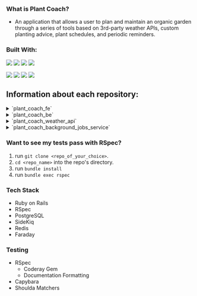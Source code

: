### What is Plant Coach?
- An application that allows a user to plan and maintain an organic garden through a series of tools based on 3rd-party weather APIs, custom planting advice, plant schedules, and periodic reminders.

### Built With:
<img src="https://img.shields.io/badge/-Ruby%20on%20Rails-CC0000?logo=ruby%20on%20rails&logoColor=white&style=for-the-badge"/> <img src="https://img.shields.io/badge/-Postgresql-4169E1?logo=postgresql&logoColor=white&style=for-the-badge"/> <img src="https://img.shields.io/badge/-CircleCI-8669AE?logo=circleci&logoColor=white&style=for-the-badge"/> <img src="https://img.shields.io/badge/-Bootstrap-7952B3?logo=bootstrap&logoColor=white&style=for-the-badge"/>

<img src="https://img.shields.io/badge/-Sidekiq-FF6A00?logoColor=white&style=for-the-badge"/> <img src="https://img.shields.io/badge/-Redis-DC382D?logo=redis&logoColor=white&style=for-the-badge"/> <img src="https://img.shields.io/badge/-Heroku-430098?logo=heroku&logoColor=white&style=for-the-badge"/> <img src="https://img.shields.io/badge/-Postman-FF6C37?logo=postman&logoColor=white&style=for-the-badge"/>


## Information about each repository:
  <details>
    <summary> `plant_coach_fe` </summary>
    
    - Main tech: 
      - Rails
      - Bootstrap
    - Frontend application for the user interface.
  </details>
  
  <details>
    <summary> `plant_coach_be` </summary>
    
    - Main tech:
      - Rails
      - PostgreSQL
      - Faraday
      - Figaro
      - Circle CI
      - REST APIs
      - Heroku
      - JWT
    - Backend application containing most of the application logic
    - Manages the microservices
  </details>

  <details>
    <summary> `plant_coach_weather_api` </summary>
    
    - Main tech:
      - Rails
      - RSpec
    - Consumes the Open Weather API for weather data.
    - Consumes the Frost Date API to help a user determine when they can plan their garden.
  </details>

  <details>
    <summary> `plant_coach_background_jobs_service` </summary>
    
    - Main tech stack:
      - Rails
      - RSpec
      - Sidekiq
      - Redis
    - Schedules background worker jobs and managers the queues for sending users alerts.
  </details>


### Want to see my tests pass with RSpec?
1. run `git clone <repo_of_your_choice>`.
2. `cd <repo_name>` into the repo's directory.
3. run `bundle install`
4. run `bundle exec rspec`

### Tech Stack
- Ruby on Rails 
- RSpec
- PostgreSQL
- SideKiq
- Redis
- Faraday 

### Testing 
- RSpec
  - Coderay Gem
  - Documentation Formatting
- Capybara
- Shoulda Matchers
